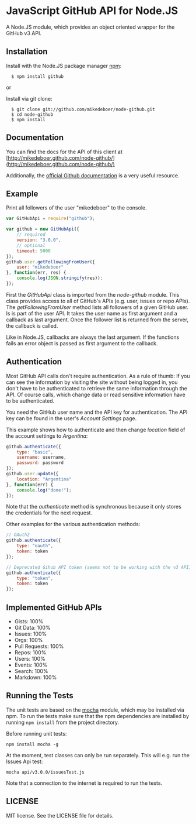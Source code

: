 # JavaScript GitHub API for Node.JS

A Node.JS module, which provides an object oriented wrapper for the GitHub v3 API.

## Installation

  Install with the Node.JS package manager [npm](http://npmjs.org/):

      $ npm install github

or

  Install via git clone:

      $ git clone git://github.com/mikedeboer/node-github.git
      $ cd node-github
      $ npm install

## Documentation

You can find the docs for the API of this client at [http://mikedeboer.github.com/node-github/](http://mikedeboer.github.com/node-github/)

Additionally, the [official Github documentation](http://developer.github.com/)
is a very useful resource.

## Example

Print all followers of the user "mikedeboer" to the console.
```javascript
var GitHubApi = require("github");

var github = new GitHubApi({
    // required
    version: "3.0.0",
    // optional
    timeout: 5000
});
github.user.getFollowingFromUser({
    user: "mikedeboer"
}, function(err, res) {
    console.log(JSON.stringify(res));
});
```

First the _GitHubApi_ class is imported from the _node-github_ module. This class provides
access to all of GitHub's APIs (e.g. user, issues or repo APIs). The _getFollowingFromUser_
method lists all followers of a given GitHub user. Is is part of the user API. It
takes the user name as first argument and a callback as last argument. Once the
follower list is returned from the server, the callback is called.

Like in Node.JS, callbacks are always the last argument. If the functions fails an
error object is passed as first argument to the callback.

## Authentication

Most GitHub API calls don't require authentication. As a rule of thumb: If you
can see the information by visiting the site without being logged in, you don't
have to be authenticated to retrieve the same information through the API. Of
course calls, which change data or read sensitive information have to be authenticated.

You need the GitHub user name and the API key for authentication. The API key can
be found in the user's _Account Settings_ page.

This example shows how to authenticate and then change _location_ field of the
account settings to _Argentina_:
```javascript
github.authenticate({
    type: "basic",
    username: username,
    password: password
});
github.user.update({
    location: "Argentina"
}, function(err) {
    console.log("done!");
});
```
Note that the _authenticate_ method is synchronous because it only stores the
credentials for the next request.

Other examples for the various authentication methods:
```javascript
// OAuth2
github.authenticate({
    type: "oauth",
    token: token
});

// Deprecated Gihub API token (seems not to be working with the v3 API)
github.authenticate({
    type: "token",
    token: token
});
```

## Implemented GitHub APIs

* Gists: 100%
* Git Data: 100%
* Issues: 100%
* Orgs: 100%
* Pull Requests: 100%
* Repos: 100%
* Users: 100%
* Events: 100%
* Search: 100%
* Markdown: 100%

## Running the Tests

The unit tests are based on the [mocha](http://visionmedia.github.com/mocha/)
module, which may be installed via npm. To run the tests make sure that the
npm dependencies are installed by running `npm install` from the project directory.

Before running unit tests:
```shell
npm install mocha -g
```
At the moment, test classes can only be run separately. This will e.g. run the Issues Api test:
```shell
mocha api/v3.0.0/issuesTest.js
```
Note that a connection to the internet is required to run the tests.

## LICENSE

MIT license. See the LICENSE file for details.
